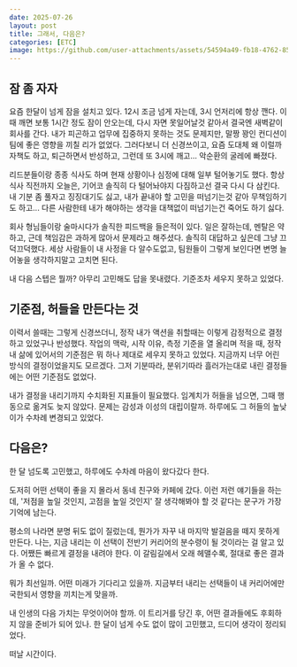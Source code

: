 ```yaml
---
date: 2025-07-26
layout: post
title: 그래서, 다음은?
categories: [ETC]
image: https://github.com/user-attachments/assets/54594a49-fb18-4762-8564-0bba0a57c7b8
---
```


## 잠 좀 자자

요즘 한달이 넘게 잠을 설치고 있다.
12시 조금 넘게 자는데, 3시 언저리에 항상 깬다.
이때 깨면 보통 1시간 정도 잠이 안오는데, 다시 자면 못일어날것 같아서 결국엔 새벽같이 회사를 간다.
내가 피곤하고 업무에 집중하지 못하는 것도 문제지만, 말짱 꽝인 컨디션이 팀에 좋은 영향을 끼칠 리가 없었다.
그러다보니 더 신경쓰이고, 요즘 도대체 왜 이럴까 자책도 하고, 퇴근하면서 반성하고, 그런데 또 3시에 깨고... 악순환의 굴레에 빠졌다.

리드분들이랑 종종 식사도 하며 현재 상황이나 심정에 대해 일부 털어놓기도 했다.
항상 식사 직전까지 오늘은, 기어코 솔직히 다 털어놔야지 다짐하고선 결국 다시 다 삼킨다.
내 기분 좀 풀자고 징징대기도 싫고, 내가 끝내야 할 고민을 떠넘기는것 같아 무책임하기도 하고... 
다른 사람한테 내가 해야하는 생각을 대책없이 떠넘기는건 죽어도 하기 싫다.

회사 형님들이랑 술마시다가 솔직한 피드백을 들은적이 있다.
일은 잘하는데, 멘탈은 약하고, 근데 책임감은 과하게 많아서 문제라고 해주셨다.
솔직히 대답하고 싶은데 그냥 끄덕끄덕했다.
세상 사람들이 내 사정을 다 알수도없고, 팀원들이 그렇게 보인다면 변명 늘어놓을 생각하지말고 고치면 된다.

내 다음 스텝은 뭘까?
아무리 고민해도 답을 못내렸다. 기준조차 세우지 못하고 있었다. 

## 기준점, 허들을 만든다는 것

이력서 쓸때는 그렇게 신경쓰더니, 정작 내가 액션을 취할때는 이렇게 감정적으로 결정하고 있었구나 반성했다.
작업의 맥락, 시작 이유, 측정 기준을 열 올리며 적을 때, 정작 내 삶에 있어서의 기준점은 뭐 하나 제대로 세우지 못하고 있었다.
지금까지 너무 어린 방식의 결정이었을지도 모르겠다. 
그저 기분따라, 분위기따라 흘러가는대로 내린 결정들에는 어떤 기준점도 없었다.

내가 결정을 내리기까지 수치화된 지표들이 필요했다. 임계치가 허들을 넘으면, 그때 행동으로 옮겨도 늦지 않았다.
문제는 감성과 이성의 대립이랄까. 하루에도 그 허들의 높낮이가 수차례 변경되고 있었다.

## 다음은?

한 달 넘도록 고민했고, 하루에도 수차례 마음이 왔다갔다 한다.

도저히 어떤 선택이 좋을 지 몰라서 동네 친구와 카페에 갔다. 
이런 저런 얘기들을 하는데, '저점을 높일 것인지, 고점을 높일 것인지' 잘 생각해봐야 할 것 같다는 문구가 가장 기억에 남는다.

평소의 나라면 분명 뒤도 없이 질렀는데, 뭔가가 자꾸 내 마지막 발걸음을 떼지 못하게 만든다. 
나는, 지금 내리는 이 선택이 전반기 커리어의 분수령이 될 것이라는 걸 알고 있다. 
어쨌든 빠르게 결정을 내려야 한다. 이 갈림길에서 오래 헤맬수록, 절대로 좋은 결과가 올 수 없다.

뭐가 최선일까. 어떤 미래가 기다리고 있을까. 
지금부터 내리는 선택들이 내 커리어에만 국한되서 영향을 끼치는게 맞을까.

내 인생의 다음 가치는 무엇이어야 할까.
이 트리거를 당긴 후, 어떤 결과들에도 후회하지 않을 준비가 되어 있나.
한 달이 넘게 수도 없이 많이 고민했고, 드디어 생각이 정리되었다.

떠날 시간이다.
